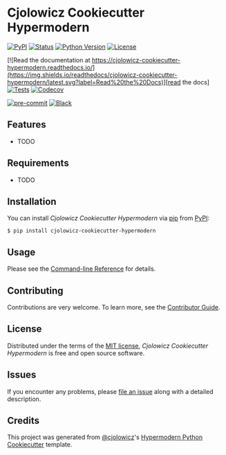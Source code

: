 # Cjolowicz Cookiecutter Hypermodern

[![PyPI](https://img.shields.io/pypi/v/cjolowicz-cookiecutter-hypermodern.svg)][pypi_]
[![Status](https://img.shields.io/pypi/status/cjolowicz-cookiecutter-hypermodern.svg)][status]
[![Python Version](https://img.shields.io/pypi/pyversions/cjolowicz-cookiecutter-hypermodern)][python version]
[![License](https://img.shields.io/pypi/l/cjolowicz-cookiecutter-hypermodern)][license]

[![Read the documentation at https://cjolowicz-cookiecutter-hypermodern.readthedocs.io/](https://img.shields.io/readthedocs/cjolowicz-cookiecutter-hypermodern/latest.svg?label=Read%20the%20Docs)][read the docs]
[![Tests](https://github.com/MohsenHNSJ/cjolowicz-cookiecutter-hypermodern/workflows/Tests/badge.svg)][tests]
[![Codecov](https://codecov.io/gh/MohsenHNSJ/cjolowicz-cookiecutter-hypermodern/branch/main/graph/badge.svg)][codecov]

[![pre-commit](https://img.shields.io/badge/pre--commit-enabled-brightgreen?logo=pre-commit&logoColor=white)][pre-commit]
[![Black](https://img.shields.io/badge/code%20style-black-000000.svg)][black]

[pypi_]: https://pypi.org/project/cjolowicz-cookiecutter-hypermodern/
[status]: https://pypi.org/project/cjolowicz-cookiecutter-hypermodern/
[python version]: https://pypi.org/project/cjolowicz-cookiecutter-hypermodern
[read the docs]: https://cjolowicz-cookiecutter-hypermodern.readthedocs.io/
[tests]: https://github.com/MohsenHNSJ/cjolowicz-cookiecutter-hypermodern/actions?workflow=Tests
[codecov]: https://app.codecov.io/gh/MohsenHNSJ/cjolowicz-cookiecutter-hypermodern
[pre-commit]: https://github.com/pre-commit/pre-commit
[black]: https://github.com/psf/black

## Features

- TODO

## Requirements

- TODO

## Installation

You can install _Cjolowicz Cookiecutter Hypermodern_ via [pip] from [PyPI]:

```console
$ pip install cjolowicz-cookiecutter-hypermodern
```

## Usage

Please see the [Command-line Reference] for details.

## Contributing

Contributions are very welcome.
To learn more, see the [Contributor Guide].

## License

Distributed under the terms of the [MIT license][license],
_Cjolowicz Cookiecutter Hypermodern_ is free and open source software.

## Issues

If you encounter any problems,
please [file an issue] along with a detailed description.

## Credits

This project was generated from [@cjolowicz]'s [Hypermodern Python Cookiecutter] template.

[@cjolowicz]: https://github.com/cjolowicz
[pypi]: https://pypi.org/
[hypermodern python cookiecutter]: https://github.com/cjolowicz/cookiecutter-hypermodern-python
[file an issue]: https://github.com/MohsenHNSJ/cjolowicz-cookiecutter-hypermodern/issues
[pip]: https://pip.pypa.io/

<!-- github-only -->

[license]: https://github.com/MohsenHNSJ/cjolowicz-cookiecutter-hypermodern/blob/main/LICENSE
[contributor guide]: https://github.com/MohsenHNSJ/cjolowicz-cookiecutter-hypermodern/blob/main/CONTRIBUTING.md
[command-line reference]: https://cjolowicz-cookiecutter-hypermodern.readthedocs.io/en/latest/usage.html

